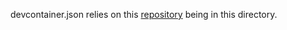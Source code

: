 devcontainer.json relies on this [repository](https://github.com/davidcutting/dev) being in this directory.
